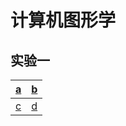 # 计算机图形学

## 实验一

|[a](./test1/a_r.html)|[b](./test1/b_r_t.html)|
| - | - |
|[c](./test1/c_r_t.html)|[d](./test1/d_r_t.html)|
